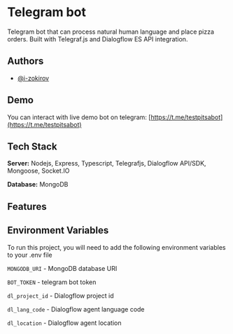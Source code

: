 # Telegram bot

Telegram bot that can process natural human language and place pizza orders. Built with Telegraf.js and Dialogflow ES API integration.

## Authors

-   [@i-zokirov](https://github.com/i-zokirov)

## Demo

You can interact with live demo bot on telegram: [https://t.me/testpitsabot](https://t.me/testpitsabot)

## Tech Stack

**Server:** Nodejs, Express, Typescript, Telegrafjs, Dialogflow API/SDK, Mongoose, Socket.IO

**Database:** MongoDB

## Features

## Environment Variables

To run this project, you will need to add the following environment variables to your .env file

`MONGODB_URI` - MongoDB database URI

`BOT_TOKEN` - telegram bot token

`dl_project_id` - Dialogflow project id

`dl_lang_code` - Dialogflow agent language code

`dl_location` - Dialogflow agent location
